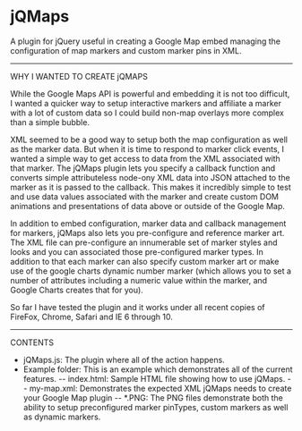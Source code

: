 jQMaps
====================

A plugin for jQuery useful in creating a Google Map embed managing
the configuration of map markers and custom marker pins in XML.

-------------------
WHY I WANTED TO CREATE jQMAPS

While the Google Maps API is powerful and embedding it is not too difficult, I wanted a quicker way to setup interactive markers and affiliate a marker with a lot of custom data so I could build non-map overlays more complex than a simple bubble.

XML seemed to be a good way to setup both the map configuration as well as the marker data. But when it is time to respond to marker click events, I wanted a simple way to get access to data from the XML associated with that marker. The jQMaps plugin lets you specify a callback function and converts simple attributeless node-ony XML data into JSON attached to the marker as it is passed to the callback. This makes it incredibly simple to test and use data values associated with the marker and create custom DOM animations and presentations of data above or outside of the Google Map.

In addition to embed configuration, marker data and callback management for markers, jQMaps also lets you pre-configure and reference marker art. The XML file can pre-configure an innumerable set of marker styles and looks and you can associated those pre-configured marker types. In addition to that each marker can also specify custom marker art or make use of the google charts dynamic number marker (which allows you to set a number of attributes including a numeric value within the marker, and Google Charts creates that for you).

So far I have tested the plugin and it works under all recent copies of FireFox, Chrome, Safari and IE 6 through 10.

-------------------
CONTENTS

- jQMaps.js: The plugin where all of the action happens.
- Example folder: This is an example which demonstrates all of the current features.
-- index.html: Sample HTML file showing how to use jQMaps.
-- my-map.xml: Demonstrates the expected XML jQMaps needs to create your Google Map plugin
-- *.PNG: The PNG files demonstrate both the ability to setup preconfigured marker pinTypes, custom markers as well as dynamic markers.
